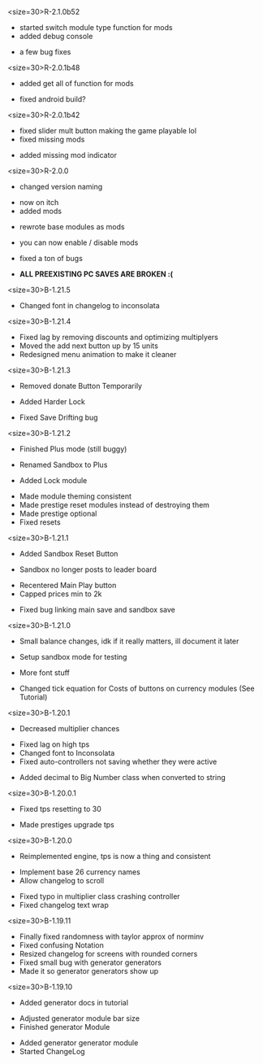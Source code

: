 <size=30>R-2.1.0b52</size>
+ started switch module type function for mods
+ added debug console
* a few bug fixes

<size=30>R-2.0.1b48</size>
+ added get all of function for mods
* fixed android build?

<size=30>R-2.0.1b42</size>
* fixed slider mult button making the game playable lol
* fixed missing mods
+ added missing mod indicator

<size=30>R-2.0.0</size>

* changed version naming
+ now on itch
+ added mods
* rewrote base modules as mods
+ you can now enable / disable mods
* fixed a ton of bugs
- <b>ALL PREEXISTING PC SAVES ARE BROKEN :(</b>

<size=30>B-1.21.5</size>
+ Changed font in changelog to inconsolata

<size=30>B-1.21.4</size>
* Fixed lag by removing discounts and optimizing multiplyers
* Moved the add next button up by 15 units
* Redesigned menu animation to make it cleaner

<size=30>B-1.21.3</size>
- Removed donate Button Temporarily 
+ Added Harder Lock
* Fixed Save Drifting bug

<size=30>B-1.21.2</size>
+ Finished Plus mode (still buggy)
* Renamed Sandbox to Plus
+ Added Lock module
* Made module theming consistent
* Made prestige reset modules instead of destroying them 
* Made prestige optional
* Fixed resets

<size=30>B-1.21.1</size>
+ Added Sandbox Reset Button
* Sandbox no longer posts to leader board
+ Recentered Main Play button
+ Capped prices min to 2k
* Fixed bug linking main save and sandbox save

<size=30>B-1.21.0</size>
- Small balance changes, idk if it really matters, ill document it later
+ Setup sandbox mode for testing
* More font stuff
- Changed tick equation for Costs of buttons on currency modules (See Tutorial)

<size=30>B-1.20.1</size>
- Decreased multiplier chances
* Fixed lag on high tps
* Changed font to Inconsolata
* Fixed auto-controllers not saving whether they were active
+ Added decimal to Big Number class when converted to string

<size=30>B-1.20.0.1</size>
* Fixed tps resetting to 30
+ Made prestiges upgrade tps

<size=30>B-1.20.0</size>
* Reimplemented engine, tps is now a thing and consistent
+ Implement base 26 currency names
+ Allow changelog to scroll
* Fixed typo in multiplier class crashing controller
* Fixed changelog text wrap

<size=30>B-1.19.11</size>
* Finally fixed randomness with taylor approx of norminv
* Fixed confusing Notation
* Resized changelog for screens with rounded corners
* Fixed small bug with generator generators
* Made it so generator generators show up

<size=30>B-1.19.10</size>
+ Added generator docs in tutorial
* Adjusted generator module bar size
* Finished generator Module
+ Added generator generator module
+ Started ChangeLog
